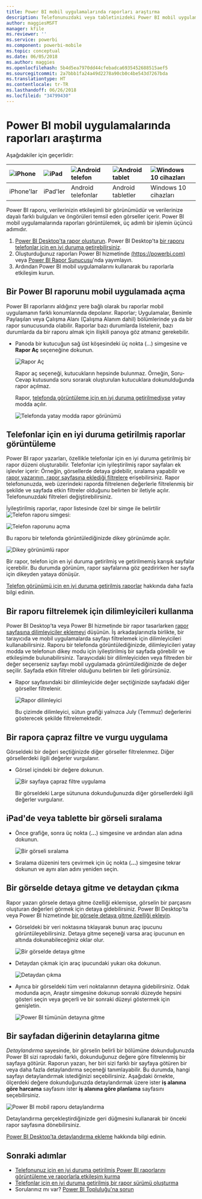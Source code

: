 ```yaml
---
title: Power BI mobil uygulamalarında raporları araştırma
description: Telefonunuzdaki veya tabletinizdeki Power BI mobil uygulamalarında bulunan raporları görüntüleme ve bu raporlarla etkileşim kurma hakkında bilgi edinin. Power BI hizmetinde veya Power BI Desktop'ta oluşturduğunuz raporlarla daha sonra mobil uygulamalarda etkileşim kurabilirsiniz.
author: maggiesMSFT
manager: kfile
ms.reviewer: ''
ms.service: powerbi
ms.component: powerbi-mobile
ms.topic: conceptual
ms.date: 06/05/2018
ms.author: maggies
ms.openlocfilehash: 5b4d5ea7970dd44cfebadca6935452688515aef5
ms.sourcegitcommit: 2a7bbb1fa24a49d2278a90cb0c4be543d7267bda
ms.translationtype: HT
ms.contentlocale: tr-TR
ms.lasthandoff: 06/26/2018
ms.locfileid: "34799430"
---
```

# <a name="explore-reports-in-the-power-bi-mobile-apps"></a>Power BI mobil uygulamalarında raporları araştırma
Aşağıdakiler için geçerlidir:

| ![iPhone](media/mobile-reports-in-the-mobile-apps/ios-logo-40-px.png) | ![iPad](media/mobile-reports-in-the-mobile-apps/ios-logo-40-px.png) | ![Android telefon](media/mobile-reports-in-the-mobile-apps/android-logo-40-px.png) | ![Android tablet](media/mobile-reports-in-the-mobile-apps/android-logo-40-px.png) | ![Windows 10 cihazları](media/mobile-reports-in-the-mobile-apps/win-10-logo-40-px.png) |
|:--- |:--- |:--- |:--- |:--- |
| iPhone'lar |iPad'ler |Android telefonlar |Android tabletler |Windows 10 cihazları |

Power BI raporu, verilerinizin etkileşimli bir görünümüdür ve verilerinize dayalı farklı bulguları ve öngörüleri temsil eden görseller içerir. Power BI mobil uygulamalarında raporları görüntülemek, üç adımlı bir işlemin üçüncü adımıdır.

1. [Power BI Desktop'ta rapor oluşturun](desktop-report-view.md). Power BI Desktop'ta [bir raporu telefonlar için en iyi duruma getirebilirsiniz](mobile-apps-view-phone-report.md). 
2. Oluşturduğunuz raporları Power BI hizmetinde [(https://powerbi.com)](https://powerbi.com) veya [Power BI Rapor Sunucusu](report-server/get-started.md)'nda yayımlayın.  
3. Ardından Power BI mobil uygulamalarını kullanarak bu raporlarla etkileşim kurun.

## <a name="open-a-power-bi-report-in-the-mobile-app"></a>Bir Power BI raporunu mobil uygulamada açma
Power BI raporlarını aldığınız yere bağlı olarak bu raporlar mobil uygulamanın farklı konumlarında depolanır. Raporlar; Uygulamalar, Benimle Paylaşılan veya Çalışma Alanı (Çalışma Alanım dahil) bölümlerinde ya da bir rapor sunucusunda olabilir. Raporlar bazı durumlarda listelenir, bazı durumlarda da bir raporu almak için ilişkili panoya göz atmanız gerekebilir.

* Panoda bir kutucuğun sağ üst köşesindeki üç nokta (...) simgesine ve **Rapor Aç** seçeneğine dokunun.
  
  ![Rapor Aç](media/mobile-reports-in-the-mobile-apps/power-bi-android-open-report-tile.png)
  
  Rapor aç seçeneği, kutucukların hepsinde bulunmaz. Örneğin, Soru-Cevap kutusunda soru sorarak oluşturulan kutucuklara dokunulduğunda rapor açılmaz. 
  
  Rapor, [telefonda görüntüleme için en iyi duruma getirilmediyse](mobile-reports-in-the-mobile-apps.md#view-reports-optimized-for-phones) yatay modda açılır.
  
  ![Telefonda yatay modda rapor görünümü](media/mobile-reports-in-the-mobile-apps/power-bi-iphone-report-landscape.png)

## <a name="view-reports-optimized-for-phones"></a>Telefonlar için en iyi duruma getirilmiş raporlar görüntüleme
Power BI rapor yazarları, özellikle telefonlar için en iyi duruma getirilmiş bir rapor düzeni oluşturabilir. Telefonlar için iyileştirilmiş rapor sayfaları ek işlevler içerir: Örneğin, görsellerde detaya gidebilir, sıralama yapabilir ve [rapor yazarının, rapor sayfasına eklediği filtrelere](mobile-apps-view-phone-report.md#filter-the-report-page-on-a-phone) erişebilirsiniz. Rapor telefonunuzda, web üzerindeki raporda filtrelenen değerlerle filtrelenmiş bir şekilde ve sayfada etkin filtreler olduğunu belirten bir iletiyle açılır. Telefonunuzdaki filtreleri değiştirebilirsiniz.

İyileştirilmiş raporlar, rapor listesinde özel bir simge ile belirtilir ![Telefon raporu simgesi](media/mobile-reports-in-the-mobile-apps/power-bi-phone-report-icon.png):

![Telefon raporunu açma](media/mobile-reports-in-the-mobile-apps/power-bi-android-phone-report.png)

Bu raporu bir telefonda görüntülediğinizde dikey görünümde açılır.

![Dikey görünümlü rapor](media/mobile-reports-in-the-mobile-apps/07-power-bi-phone-report-portrait.png)

 Bir rapor, telefon için en iyi duruma getirilmiş ve getirilmemiş karışık sayfalar içerebilir. Bu durumda görünüm, rapor sayfalarına göz gezdirirken her sayfa için dikeyden yataya dönüşür.

[Telefon görünümü için en iyi duruma getirilmiş raporlar](mobile-apps-view-phone-report.md) hakkında daha fazla bilgi edinin.

## <a name="use-slicers-to-filter-a-report"></a>Bir raporu filtrelemek için dilimleyicileri kullanma
Power BI Desktop’ta veya Power BI hizmetinde bir rapor tasarlarken [rapor sayfasına dilimleyiciler eklemeyi](power-bi-visualization-slicers.md) düşünün. İş arkadaşlarınızla birlikte, bir tarayıcıda ve mobil uygulamalarda sayfayı filtrelemek için dilimleyicileri kullanabilirsiniz. Raporu bir telefonda görüntülediğinizde, dilimleyicileri yatay modda ve telefonun dikey modu için iyileştirilmiş bir sayfada görebilir ve etkileşimde bulunabilirsiniz. Tarayıcıdaki bir dilimleyiciden veya filtreden bir değer seçerseniz sayfayı mobil uygulamada görüntülediğinizde de değer seçilir. Sayfada etkin filtreler olduğunu belirten bir ileti görürsünüz.  

* Rapor sayfasındaki bir dilimleyicide değer seçtiğinizde sayfadaki diğer görseller filtrelenir.
  
  ![Rapor dilimleyici](media/mobile-reports-in-the-mobile-apps/power-bi-android-tablet-report-slicer.png)
  
  Bu çizimde dilimleyici, sütun grafiği yalnızca July (Temmuz) değerlerini gösterecek şekilde filtrelemektedir.

## <a name="cross-filter-and-highlight-a-report"></a>Bir rapora çapraz filtre ve vurgu uygulama
Görseldeki bir değeri seçtiğinizde diğer görseller filtrelenmez. Diğer görsellerdeki ilgili değerler vurgulanır.

* Görsel içindeki bir değere dokunun.
  
  ![Bir sayfaya çapraz filtre uygulama](media/mobile-reports-in-the-mobile-apps/power-bi-android-tablet-report-highlight.png)
  
  Bir görseldeki Large sütununa dokunduğunuzda diğer görsellerdeki ilgili değerler vurgulanır. 

## <a name="sort-a-visual-on-an-ipad-or-a-tablet"></a>iPad'de veya tablette bir görseli sıralama
* Önce grafiğe, sonra üç nokta (**...**) simgesine ve ardından alan adına dokunun.
  
   ![Bir görseli sıralama](media/mobile-reports-in-the-mobile-apps/power-bi-android-tablet-report-sort.png)
* Sıralama düzenini ters çevirmek için üç nokta (**...**) simgesine tekrar dokunun ve aynı alan adını yeniden seçin.

## <a name="drill-down-and-up-in-a-visual"></a>Bir görselde detaya gitme ve detaydan çıkma
Rapor yazarı görsele detaya gitme özelliği eklemişse, görselin bir parçasını oluşturan değerleri görmek için detaya gidebilirsiniz. Power BI Desktop'ta veya Power BI hizmetinde [bir görsele detaya gitme özelliği ekleyin](power-bi-visualization-drill-down.md). 

* Görseldeki bir veri noktasına tıklayarak bunun araç ipucunu görüntüleyebilirsiniz. Detaya gitme seçeneği varsa araç ipucunun en altında dokunabileceğiniz oklar olur. 
  
  ![Bir görselde detaya gitme](media/mobile-reports-in-the-mobile-apps/power-bi-mobile-drill-down-tooltip.png)

* Detaydan çıkmak için araç ipucundaki yukarı oka dokunun.
  
  ![Detaydan çıkma](media/mobile-reports-in-the-mobile-apps/power-bi-mobile-drill-up-tooltip.png)

* Ayrıca bir görseldeki tüm veri noktalarının detayına gidebilirsiniz. Odak modunda açın, Araştır simgesine dokunup sonraki düzeyde hepsini gösteri seçin veya geçerli ve bir sonraki düzeyi göstermek için genişletin.

   ![Power BI tümünün detayına gitme](media/mobile-reports-in-the-mobile-apps/power-bi-drill-down-all.png)

## <a name="drill-through-from-one-page-to-another"></a>Bir sayfadan diğerinin detaylarına gitme

*Detaylandırma* sayesinde, bir görselin belirli bir bölümüne dokunduğunuzda Power BI sizi raprodaki farklı, dokunduğunuz değere göre filtrelenmiş bir sayfaya götürür. Raporun yazarı, her biri sizi farklı bir sayfaya götüren bir veya daha fazla detaylandırma seçeneği tanımlayabilir. Bu durumda, hangi sayfayı detaylandırmak istediğinizi seçebilirsiniz. Aşağıdaki örnekte, ölçerdeki değere dokunduğunuzda detaylandırmak üzere ister **iş alanına göre harcama** sayfasını ister **iş alanına göre planlama** sayfasını seçebilirsiniz.

![Power BI mobil raporu detaylandırma](media/mobile-reports-in-the-mobile-apps/power-bi-mobile-drill-through-it-spent-report.png)

Detaylandırma gerçekleştirdiğinizde geri düğmesini kullanarak bir önceki rapor sayfasına dönebilirsiniz.

[Power BI Desktop’ta detaylandırma ekleme](desktop-drillthrough.md) hakkında bilgi edinin.

## <a name="next-steps"></a>Sonraki adımlar
* [Telefonunuz için en iyi duruma getirilmiş Power BI raporlarını görüntüleme ve raporlarla etkileşim kurma](mobile-apps-view-phone-report.md)
* [Telefonlar için en iyi duruma getirilmiş bir rapor sürümü oluşturma](desktop-create-phone-report.md)
* Sorularınız mı var? [Power BI Topluluğu'na sorun](http://community.powerbi.com/)

